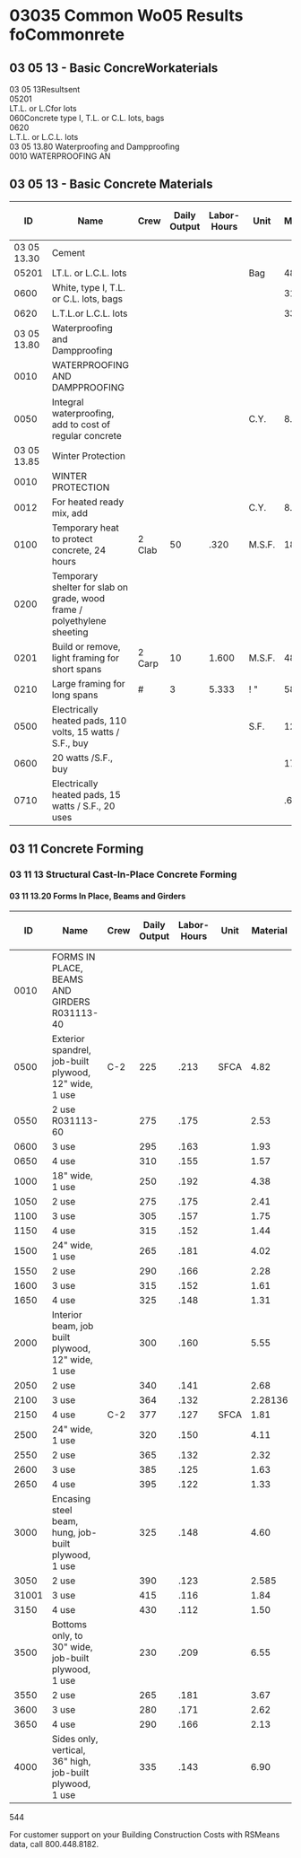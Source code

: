 # 03035 Common Wo05 Results foCommonrete

## 03 05 13 - Basic ConcreWorkaterials

03 05 13Resultsent  
05201  
LT.L. or L.Cfor lots  
060Concrete type I, T.L. or C.L. lots, bags  
0620  
L.T.L. or L.C.L. lots  
03 05 13.80 Waterproofing and Dampproofing  
0010 WATERPROOFING AN

## 03 05 13 - Basic Concrete Materials

| ID        | Name                                                                 | Crew     | Daily Output | Labor-Hours | Unit   | Material | Labor   | Equipment | Total   | Total Incl O&P |
|-----------|----------------------------------------------------------------------|----------|-------------|-------------|--------|----------|---------|-----------|---------|----------------|
| 03 05 13.30 | Cement                                                             |          |             |             |        |          |         |           |         |                |
| 05201    | LT.L. or L.C.L. lots                                                  |          |             |             | Bag    | 48       |         |           | 48      | 53             |
| 0600     | White, type I, T.L. or C.L. lots, bags                                |          |             |             |        | 31       |         |           | 31      | 34.50          |
| 0620     | L.T.L.or L.C.L. lots                                                  |          |             |             |        | 33       |         |           | 33      | 36             |
| 03 05 13.80 | Waterproofing and Dampproofing                                     |          |             |             |        |          |         |           |         |                |
| 0010     | WATERPROOFING AND DAMPPROOFING                                        |          |             |             |        |          |         |           |         |                |
| 0050     | Integral waterproofing, add to cost of regular concrete               |          |             |             | C.Y.   | 8.15     |         |           | 8.15    | 9              |
| 03 05 13.85 | Winter Protection                                                  |          |             |             |        |          |         |           |         |                |
| 0010     | WINTER PROTECTION                                                     |          |             |             |        |          |         |           |         |                |
| 0012     | For heated ready mix, add                                             |          |             |             | C.Y.   | 8.50     |         |           | 8.50    | 9.35           |
| 0100     | Temporary heat to protect concrete, 24 hours                          | 2 Clab   | 50          | .320        | M.S.F. | 184      | 14.60   |           | 198.60  | 224            |
| 0200     | Temporary shelter for slab on grade, wood frame / polyethylene sheeting|          |             |             |        |          |         |           |         |                |
| 0201     | Build or remove, light framing for short spans                        | 2 Carp   | 10          | 1.600       | M.S.F. | 485      | 90      |           | 575     | 665            |
| 0210     | Large framing for long spans                                          | #        | 3           | 5.333       | ! "    | 585      | 300     |           | 885     | [ 1,100        |
| 0500     | Electrically heated pads, 110 volts, 15 watts / S.F., buy             |          |             |             | S.F.   | 12.90    | :       |           | 12.90   | 14.20          |
| 0600     | 20 watts /S.F., buy                                                   |          |             |             |        | 17.15    |         |           | 17.15   | 18.85          |
| 0710     | Electrically heated pads, 15 watts / S.F., 20 uses                    |          |             |             |        | .64      |         |           | .64     | .71            |

## 03 11 Concrete Forming

### 03 11 13 Structural Cast-In-Place Concrete Forming

#### 03 11 13.20 Forms In Place, Beams and Girders

| ID     | Name                                                                 | Crew   | Daily Output | Labor-Hours | Unit  | Material | Labor  | Equipment | Total   | Total Incl O&P |
|--------|----------------------------------------------------------------------|--------|-------------|-------------|-------|----------|--------|-----------|---------|----------------|
| 0010   | FORMS IN PLACE, BEAMS AND GIRDERS R031113-40                         |        |             |             |       |          |        |           |         |                |
| 0500   | Exterior spandrel, job-built plywood, 12" wide, 1 use                | C-2    | 225         | .213        | SFCA  | 4.82     | 11.70  |           | 16.52   | 22.50          |
| 0550   | 2 use R031113-60                                                     |        | 275         | .175        |       | 2.53     | 9.55   |           | 12.08   | 17.05          |
| 0600   | 3 use                                                                |        | 295         | .163        |       | 1.93     | 8.90   |           | 10.83   | 15.40          |
| 0650   | 4 use                                                                |        | 310         | .155        |       | 1.57     | 8.50   |           | 10.07   | 14.35          |
| 1000   | 18" wide, 1 use                                                      |        | 250         | .192        |       | 4.38     | 10.55  |           | 14.93   | 20.50          |
| 1050   | 2 use                                                                |        | 275         | .175        |       | 2.41     | 9.55   |           | 11.96   | 16.90          |
| 1100   | 3 use                                                                |        | 305         | .157        |       | 1.75     | 8.65   |           | 10.40   | 14.80          |
| 1150   | 4 use                                                                |        | 315         | .152        |       | 1.44     | 8.35   |           | 9.79    | 14.05          |
| 1500   | 24" wide, 1 use                                                      |        | 265         | .181        |       | 4.02     | 9.95   |           | 13.97   | 19.25          |
| 1550   | 2 use                                                                |        | 290         | .166        |       | 2.28     | 9.10   |           | 11.38   | 16             |
| 1600   | 3 use                                                                |        | 315         | .152        |       | 1.61     | 8.35   |           | 9.96    | 14.20          |
| 1650   | 4 use                                                                |        | 325         | .148        |       | 1.31     | 8.10   |           | 9.41    | 13.50          |
| 2000   | Interior beam, job built plywood, 12" wide, 1 use                    |        | 300         | .160        |       | 5.55     | 8.80   |           | 14.35   | 19.20          |
| 2050   | 2 use                                                                |        | 340         | .141        |       | 2.68     | 7.75   |           | 10.43   | 14.50          |
| 2100   | 3 use                                                                |        | 364         | .132        |       | 2.28136  | 7.25   |           | 9.48    | 13.20          |
| 2150   | 4 use                                                                | C-2    | 377         | .127        | SFCA  | 1.81     | 7      |           | 8.81    | 12.40          |
| 2500   | 24" wide, 1 use                                                      |        | 320         | .150        |       | 4.11     | 8.25   |           | 12.36   | 16.75          |
| 2550   | 2 use                                                                |        | 365         | .132        |       | 2.32     | 7.20   |           | 9.52    | 13.30          |
| 2600   | 3 use                                                                |        | 385         | .125        |       | 1.63     | 6.85   |           | 8.48    | 12             |
| 2650   | 4 use                                                                |        | 395         | .122        |       | 1.33     | 6.65   |           | 7.989   | 11.35          |
| 3000   | Encasing steel beam, hung, job-built plywood, 1 use                   |        | 325         | .148        |       | 4.60     | 8.10   |           | 12.70   | 17.10          |
| 3050   | 2 use                                                                |        | 390         | .123        |       | 2.585    | 6.75   |           | 9.28    | 12.85          |
| 31001  | 3 use                                                                |        | 415         | .116        |       | 1.84     | 6.35   |           | 8.19    | 11.50          |
| 3150   | 4 use                                                                |        | 430         | .112        |       | 1.50     | 6.10   |           | 7.60    | 10.75          |
| 3500   | Bottoms only, to 30" wide, job-built plywood, 1 use                   |        | 230         | .209        |       | 6.55     | 11.45  |           | 183     | 24.50          |
| 3550   | 2 use                                                                |        | 265         | .181        |       | 3.67     | 9.95   |           | 13.62   | 18.85          |
| 3600   | 3 use                                                                |        | 280         | .171        |       | 2.62     | 9.40   |           | 12.02   | 16.90          |
| 3650   | 4 use                                                                |        | 290         | .166        |       | 2.13     | 9.10   |           | 11.23   | 15.85          |
| 4000   | Sides only, vertical, 36" high, job-built plywood, 1 use              |        | 335         | .143        |       | 6.90     | 7.85   |           | 14.75   | 19.25          |

544

For customer support on your Building Construction Costs with RSMeans data, call 800.448.8182.